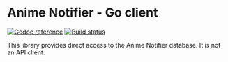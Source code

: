 # Anime Notifier - Go client

[![Godoc reference][godoc-image]][godoc-url]
[![Build status][travis-image]][travis-url]

This library provides direct access to the Anime Notifier database. It is not an API client.

[godoc-image]: https://godoc.org/github.com/animenotifier/arn?status.svg
[godoc-url]: https://godoc.org/github.com/animenotifier/arn
[travis-image]: https://travis-ci.org/animenotifier/arn.svg?branch=go
[travis-url]: https://travis-ci.org/animenotifier/arn